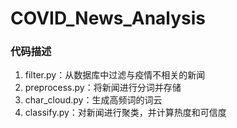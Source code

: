 # COVID_News_Analysis
### 代码描述
1. filter.py：从数据库中过滤与疫情不相关的新闻
2. preprocess.py：将新闻进行分词并存储
3. char_cloud.py：生成高频词的词云
4. classify.py：对新闻进行聚类，并计算热度和可信度
